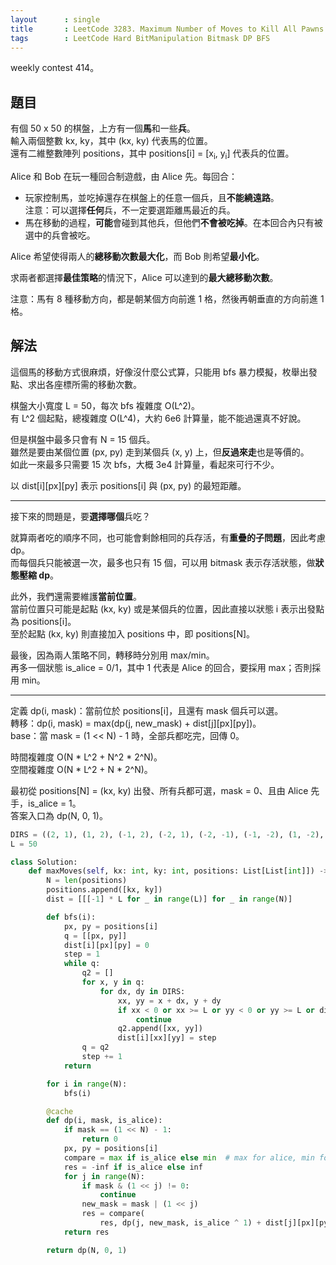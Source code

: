 ```yaml
---
layout      : single
title       : LeetCode 3283. Maximum Number of Moves to Kill All Pawns
tags        : LeetCode Hard BitManipulation Bitmask DP BFS
---
```

weekly contest 414。  

## 題目

有個 50 x 50 的棋盤，上方有一個**馬**和一些**兵**。  
輸入兩個整數 kx, ky，其中 (kx, ky) 代表馬的位置。  
還有二維整數陣列 positions，其中 positions[i] = [x<sub>i</sub>, y<sub>i</sub>] 代表兵的位置。  

Alice 和 Bob 在玩一種回合制遊戲，由 Alice 先。每回合：  

- 玩家控制馬，並吃掉還存在棋盤上的任意一個兵，且**不能繞遠路**。  
    注意：可以選擇**任何**兵，不一定要選距離馬最近的兵。  
- 馬在移動的過程，**可能**會碰到其他兵，但他們**不會被吃掉**。在本回合內只有被選中的兵會被吃。  

Alice 希望使得兩人的**總移動次數最大化**，而 Bob 則希望**最小化**。  

求兩者都選擇**最佳策略**的情況下，Alice 可以達到的**最大總移動次數**。  

注意：馬有 8 種移動方向，都是朝某個方向前進 1 格，然後再朝垂直的方向前進 1 格。  

## 解法

這個馬的移動方式很麻煩，好像沒什麼公式算，只能用 bfs 暴力模擬，枚舉出發點、求出各座標所需的移動次數。  

棋盤大小寬度 L = 50，每次 bfs 複雜度 O(L^2)。  
有 L^2 個起點，總複雜度 O(L^4)，大約 6e6 計算量，能不能過還真不好說。  

但是棋盤中最多只會有 N = 15 個兵。  
雖然是要由某個位置 (px, py) 走到某個兵 (x, y) 上，但**反過來走**也是等價的。  
如此一來最多只需要 15 次 bfs，大概 3e4 計算量，看起來可行不少。  

以 dist[i][px][py] 表示 positions[i] 與 (px, py) 的最短距離。  

---

接下來的問題是，要**選擇哪個**兵吃？  

就算兩者吃的順序不同，也可能會剩餘相同的兵存活，有**重疊的子問題**，因此考慮 dp。  
而每個兵只能被選一次，最多也只有 15 個，可以用 bitmask 表示存活狀態，做**狀態壓縮 dp**。  

此外，我們還需要維護**當前位置**。  
當前位置只可能是起點 (kx, ky) 或是某個兵的位置，因此直接以狀態 i 表示出發點為 positions[i]。  
至於起點 (kx, ky) 則直接加入 positions 中，即 positions[N]。  

最後，因為兩人策略不同，轉移時分別用 max/min。  
再多一個狀態 is_alice = 0/1，其中 1 代表是 Alice 的回合，要採用 max；否則採用 min。  

---

定義 dp(i, mask)：當前位於 positions[i]，且還有 mask 個兵可以選。  
轉移：dp(i, mask) = max(dp(j, new_mask) + dist[j][px][py])。  
base：當 mask = (1 << N) - 1 時，全部兵都吃完，回傳 0。  

時間複雜度 O(N \* L^2 + N^2 \* 2^N)。  
空間複雜度 O(N \* L^2 + N \* 2^N)。  

最初從 positions[N] = (kx, ky) 出發、所有兵都可選，mask = 0、且由 Alice 先手，is_alice = 1。  
答案入口為 dp(N, 0, 1)。  

```python
DIRS = ((2, 1), (1, 2), (-1, 2), (-2, 1), (-2, -1), (-1, -2), (1, -2), (2, -1))
L = 50

class Solution:
    def maxMoves(self, kx: int, ky: int, positions: List[List[int]]) -> int:
        N = len(positions)
        positions.append([kx, ky])
        dist = [[[-1] * L for _ in range(L)] for _ in range(N)]

        def bfs(i):
            px, py = positions[i]
            q = [[px, py]]
            dist[i][px][py] = 0
            step = 1
            while q:
                q2 = []
                for x, y in q:
                    for dx, dy in DIRS:
                        xx, yy = x + dx, y + dy
                        if xx < 0 or xx >= L or yy < 0 or yy >= L or dist[i][xx][yy] != -1:
                            continue
                        q2.append([xx, yy])
                        dist[i][xx][yy] = step
                q = q2
                step += 1
            return

        for i in range(N):
            bfs(i)

        @cache
        def dp(i, mask, is_alice):
            if mask == (1 << N) - 1:
                return 0
            px, py = positions[i]
            compare = max if is_alice else min  # max for alice, min for bob
            res = -inf if is_alice else inf
            for j in range(N):
                if mask & (1 << j) != 0:
                    continue
                new_mask = mask | (1 << j)
                res = compare(
                    res, dp(j, new_mask, is_alice ^ 1) + dist[j][px][py])
            return res

        return dp(N, 0, 1)
```
